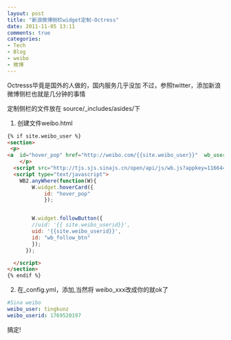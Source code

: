 ```yaml
---
layout: post
title: "新浪微博侧栏widget定制-Octress"
date: 2011-11-05 13:11
comments: true
categories: 
- Tech
- Blog
- weibo
- 微博
---
```

Octresss毕竟是国外的人做的，国内服务几乎没加
不过，参照twitter，添加新浪微博侧栏也就是几分钟的事情
 
 定制侧栏的文件放在 source/\_includes/asides/下
1. 创建文件weibo.html
``` html source/\_includes/asides/weibo.html
{% if site.weibo_user %}
<section>
 <p>
<a  id="hover_pop" href="http://weibo.com/{{site.weibo_user}}"  wb_user_id="{{site.weibo_userid}}" >{{site.weibo_user}}@Weibo<span id="wb_follow_btn"> </a>
	</p>
  <script src="http://tjs.sjs.sinajs.cn/open/api/js/wb.js?appkey=1166443256" type="text/javascript"> </script>
  <script type="text/javascript">
	WB2.anyWhere(function(W){
		W.widget.hoverCard({
			id: "hover_pop"
			});


		W.widget.followButton({
		//uid: '{{ site.weibo_userid}}',
		uid: '{{site.weibo_userid}}',
		id: "wb_follow_btn"
        });
      });

  </script>
</section>
{% endif %}
```
2. 在_config.yml，添加,当然将 weibo_xxx改成你的就ok了
``` yml 
#Sina weibo
weibo_user: tingkunz
weibo_userid: 1769520197
```
搞定!

